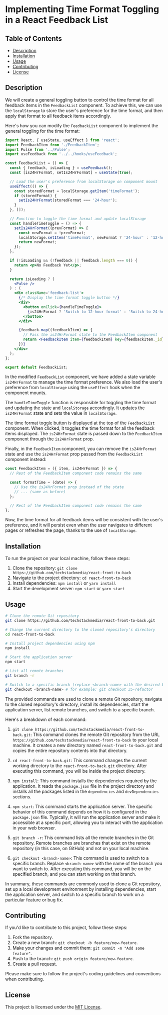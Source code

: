 # Implementing Time Format Toggling in a React Feedback List

## Table of Contents

- [Description](#description)
- [Installation](#installation)
- [Usage](#usage)
- [Contributing](#contributing)
- [License](#license)

## Description

We will create a general toggling button to control the time format for all feedback items in the `FeedbackList` component. To achieve this, we can use the `localStorage` to store the user's preference for the time format, and then apply that format to all feedback items accordingly.

Here's how you can modify the `FeedbackList` component to implement the general toggling for the time format:

```jsx
import React, { useState, useEffect } from 'react';
import FeedbackItem from './FeedbackItem';
import Pulse from '../Pulse';
import useFeedback from '../../hooks/useFeedback';

const FeedbackList = () => {
  const { feedback, isLoading } = useFeedback();
  const [is24HrFormat, setIs24HrFormat] = useState(true);

  // Load the user's preference from localStorage on component mount
  useEffect(() => {
    const storedFormat = localStorage.getItem('timeFormat');
    if (storedFormat) {
      setIs24HrFormat(storedFormat === '24-hour');
    }
  }, []);

  // Function to toggle the time format and update localStorage
  const handleTimeToggle = () => {
    setIs24HrFormat((prevFormat) => {
      const newFormat = !prevFormat;
      localStorage.setItem('timeFormat', newFormat ? '24-hour' : '12-hour');
      return newFormat;
    });
  };

  if (!isLoading && (!feedback || feedback.length === 0)) {
    return <p>No Feedback Yet</p>;
  }

  return isLoading ? (
    <Pulse />
  ) : (
    <div className='feedback-list'>
      {/* Display the time format toggle button */}
      <div>
        <button onClick={handleTimeToggle}>
          {is24HrFormat ? 'Switch to 12-hour format' : 'Switch to 24-hour format'}
        </button>
      </div>

      {feedback.map((feedbackItem) => {
        // Pass the is24HrFormat state to the FeedbackItem component
        return <FeedbackItem item={feedbackItem} key={feedbackItem._id} is24HrFormat={is24HrFormat} />;
      })}
    </div>
  );
};

export default FeedbackList;
```

In the modified `FeedbackList` component, we have added a state variable `is24HrFormat` to manage the time format preference. We also load the user's preference from `localStorage` using the `useEffect` hook when the component mounts.

The `handleTimeToggle` function is responsible for toggling the time format and updating the state and `localStorage` accordingly. It updates the `is24HrFormat` state and sets the value in `localStorage`.

The time format toggle button is displayed at the top of the `FeedbackList` component. When clicked, it toggles the time format for all the feedback items displayed. The `is24HrFormat` state is passed down to the `FeedbackItem` component through the `is24HrFormat` prop.

Finally, in the `FeedbackItem` component, you can remove the `is24HrFormat` state and use the `is24HrFormat` prop passed from the `FeedbackList` component instead:

```jsx
const FeedbackItem = ({ item, is24HrFormat }) => {
  // Rest of the FeedbackItem component code remains the same

  const formatTime = (date) => {
    // Use the is24HrFormat prop instead of the state
    // ... (same as before)
  };

  // Rest of the FeedbackItem component code remains the same
};
```

Now, the time format for all feedback items will be consistent with the user's preference, and it will persist even when the user navigates to different pages or refreshes the page, thanks to the use of `localStorage`.

## Installation

To run the project on your local machine, follow these steps:

1. Clone the repository: `git clone https://github.com/techstackmedia/react-front-to-back`
2. Navigate to the project directory: `cd react-front-to-back`
3. Install dependencies: `npm install` or `yarn install`
4. Start the development server: `npm start` or `yarn start`

## Usage

```bash
# Clone the remote Git repository
git clone https://github.com/techstackmedia/react-front-to-back.git

# Change the current directory to the cloned repository's directory
cd react-front-to-back

# Install project dependencies using npm
npm install

# Start the application server
npm start

# List all remote branches
git branch -r

# Switch to a specific branch (replace <branch-name> with the desired branch name)
git checkout <branch-name> # for example: git checkout 35-refactor
```

The provided commands are used to clone a remote Git repository, navigate to the cloned repository's directory, install its dependencies, start the application server, list remote branches, and switch to a specific branch.

Here's a breakdown of each command:

1. `git clone https://github.com/techstackmedia/react-front-to-back.git`: This command clones the remote Git repository from the URL `https://github.com/techstackmedia/react-front-to-back` to your local machine. It creates a new directory named `react-front-to-back.git` and copies the entire repository contents into that directory.

2. `cd react-front-to-back.git`: This command changes the current working directory to the `react-front-to-back.git` directory. After executing this command, you will be inside the project directory.

3. `npm install`: This command installs the dependencies required by the application. It reads the `package.json` file in the project directory and installs all the packages listed in the `dependencies` and `devDependencies` sections.

4. `npm start`: This command starts the application server. The specific behavior of this command depends on how it is configured in the `package.json` file. Typically, it will run the application server and make it accessible at a specific port, allowing you to interact with the application in your web browser.

5. `git branch -r`: This command lists all the remote branches in the Git repository. Remote branches are branches that exist on the remote repository (in this case, on GitHub) and not on your local machine.

6. `git checkout <branch-name>`: This command is used to switch to a specific branch. Replace `<branch-name>` with the name of the branch you want to switch to. After executing this command, you will be on the specified branch, and you can start working on that branch.

In summary, these commands are commonly used to clone a Git repository, set up a local development environment by installing dependencies, start the application server, and switch to a specific branch to work on a particular feature or bug fix.

## Contributing

If you'd like to contribute to this project, follow these steps:

1. Fork the repository.
2. Create a new branch: `git checkout -b feature/new-feature`.
3. Make your changes and commit them: `git commit -m "Add some feature"`.
4. Push to the branch: `git push origin feature/new-feature`.
5. Create a pull request.

Please make sure to follow the project's coding guidelines and conventions when contributing.

## License

This project is licensed under the [MIT License](https://opensource.org/licenses/MIT).
